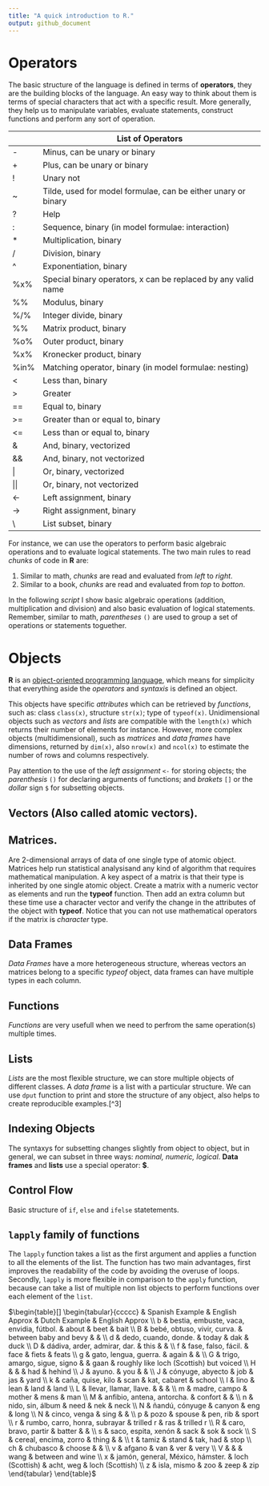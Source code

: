 ```yaml
---
title: "A quick introduction to R."
output: github_document
---
```


<!--  FORMAT: https://github.com/adam-p/markdown-here/wiki/Markdown-Cheatsheet -->

# Operators

The basic structure of the language is defined in terms of **operators**, they are the building blocks of the language. An easy way to think about them is terms of special characters that act with a specific result. More generally, they help us to manipulate variables, evaluate statements, construct functions and perform any sort of operation.

|      | List of Operators                                             |
|------|---------------------------------------------------------------|
| -    | Minus, can be unary or binary                                 |
| +    | Plus, can be unary or binary                                  |
| !    | Unary not                                                     |
| ~    | Tilde, used for model formulae, can be either unary or binary |
| ?    | Help                                                          |
| :    | Sequence, binary (in model formulae: interaction)             |
| \*   | Multiplication, binary                                        |
| /    | Division, binary                                              |
| ^    | Exponentiation, binary                                        |
| %x%  | Special binary operators, x can be replaced by any valid name |
| %%   | Modulus, binary                                               |
| %/%  | Integer divide, binary                                        |
| %%   | Matrix product, binary                                        |
| %o%  | Outer product, binary                                         |
| %x%  | Kronecker product, binary                                     |
| %in% | Matching operator, binary (in model formulae: nesting)        |
| <    | Less than, binary                                             |
| >    | Greater                                                       |
| ==   | Equal to, binary                                              |
| >=   | Greater than or equal to, binary                              |
| <=   | Less than or equal to, binary                                 |
| &    | And, binary, vectorized                                       |
| &&   | And, binary, not vectorized                                   |
| \|    | Or, binary, vectorized                                        |
| \|\|   | Or, binary, not vectorized                                    |
| <-   | Left assignment, binary                                       |
| ->   | Right assignment, binary                                      |
| \    | List subset, binary                                           |


For instance, we can use the operators to perform basic algebraic operations and to
evaluate logical statements. The two main rules to read *chunks* of code in **R** are:

1. Similar to math, *chunks* are read and evaluated from *left* to *right*.
2. Similar to a book, *chunks* are read and evaluated from *top* to *botton*.

In the following *script* I show basic algebraic operations (addition, multiplication and division) and also basic evaluation of logical statements. Remember, similar to math, *parentheses* `()` are used to group a set of operations or statements toguether.

<script src="https://gist.github.com/Wario84/dede4f20b6fedc920b696d81810dbe95.js"></script>

<!-- ``` -->
<!-- # Addition and Substraction -->
<!-- 1 + 5 -->
<!-- 1 - 7 -->

<!-- # Multiplication -->
<!-- 5 * 6 -->

<!-- # Division -->
<!-- 3 / 2 -->

<!-- # Powers -->
<!-- 4 ^ -1 -->

<!-- # Use of brackets -->
<!-- 4 / (6 * 6) * (2 - 4) -->

<!-- # Integer division -->
<!-- 6 %/% 4 -->

<!-- # Returns the remainder -->
<!-- 6 %% 4 -->

<!-- # Series -->
<!-- 4:7 -->

<!-- # Logical Statements -->
<!-- (TRUE == FALSE) == FALSE -->

<!-- (F == F) == T -->

<!-- 4 > 5 -->

<!-- 7 < 2 -->

<!-- (6 * 7) == (7 * 6) -->

<!-- c(2, 3) == c(3, 2) -->

<!-- c(3, 2) == c(3, 2) -->

<!-- (3 + 2) & (2 + 3) == 5 -->

<!-- # Vectorized: Evaluates element by element -->
<!-- c(2, 3, 4) | c(2, 3, 4) == c(2, 3, 4) -->

<!-- # Not vectorlized, outputs a single statement -->
<!-- c(2, 3, 4) || c(2, 3, 4) == c(2, 3, 4) -->

<!-- c(2, 3) %in% c(2, 4, 3) -->
<!-- ``` -->

# Objects

**R** is an [object-oriented programming language](https://adv-r.hadley.nz/oo.html), which means for simplicity that everything aside the *operators* and *syntaxis* is defined an object.

This objects have specific *attributes* which can be retrieved by *functions*, such as: class `class(x)`, structure `str(x)`; type of `typeof(x)`. Unidimensional objects such as *vectors* and *lists* are compatible with the `length(x)` which returns their number of elements for instance. However, more complex objects (multidimensional), such as *matrices* and *data frames* have dimensions, returned by `dim(x)`, also `nrow(x)` and `ncol(x)` to estimate the number of rows and columns respectively.

Pay attention to the use of the *left assignment* `<-` for storing objects; the *parenthesis* `()` for declaring arguments of functions; and *brakets* `[]` or the *dollar* sign `$` for subsetting objects. 

## Vectors (Also called atomic vectors).

<script src="https://gist.github.com/Wario84/cd415690520f05bce0c481320e040043.js"></script>


 <!-- ```r  -->

<!--  ### Vectors #### -->

<!-- # Empty vectors -->
<!-- z <- NULL -->
<!-- class(z) -->
<!-- length(z) -->
<!-- typeof(z) -->


<!-- # Numeric Vectors -->
<!-- a <- c('a' = 2.3, 'b' = 4) -->
<!-- a -->

<!-- a1 <- c(4, 7) -->
<!-- names(a1) <- c('a', 'b') -->
<!-- a1 -->

<!-- c <- c(NA, 6, -Inf) -->
<!-- class(a) -->
<!-- length(a) -->
<!-- typeof(a) -->


<!-- # Integers -->
<!-- b <- c(2L, 9L) -->
<!-- class(b) -->
<!-- length(b) -->
<!-- typeof(b) -->

<!-- # Logical -->
<!-- d <- c(T, F) -->
<!-- class(d) -->
<!-- typeof(d) -->

<!-- # Character -->
<!-- e <- c("A", 'B') -->
<!-- class(e) -->
<!-- typeof(e) -->

<!-- # Factor (Categorical Variable) -->
<!-- f <- factor(1:2) -->
<!-- levels(f) <- c('male', "female") -->
<!-- nlevels(f) -->
<!-- levels(f) -->
<!-- is.ordered(f) -->

<!-- g <- -->
<!-- factor(1:3, -->
<!-- labels = c('poor', 'good', 'excelent'), -->
<!-- ordered = T) -->
<!-- is.ordered(g) -->

<!--  ``` -->

## Matrices.
Are 2-dimensional arrays of data of one single type of atomic object. Matrices help run statistical analysisand any kind of algorithm that requires mathematical manipulation. A key aspect of a matrix is that their type is inherited by one single atomic object. Create a matrix with a numeric vector as elements and run the **typeof** function. Then add an extra column but these time use a character vector and verify the change in the attributes of the object with **typeof**. Notice that you can not use mathematical operators if the matrix is *character* type.


<script src="https://gist.github.com/Wario84/174663009414a06a689d112f9e1122e0.js"></script>

<!-- # USE RStudio with a Markdown document to comment multiple lines: ctrl + shift + c -->
<!-- ```r  -->
<!-- ### Matrices #### -->
<!-- # Basic -->
<!-- A <- matrix(1:9, ncol = 3, byrow = T) -->
<!-- class(A) -->
<!-- typeof(A) -->
<!-- # Add a column with character elements -->
<!-- Z <- matrix(c(1:9, LETTERS[1:3]), ncol = 4, byrow = T) -->
<!-- class(Z) -->
<!-- typeof(Z) -->
<!-- # Math operators don't work. -->
<!-- Z+Z -->
<!-- # Chance the elements of the matrix -->
<!-- A[upper.tri(A)] <- 1 -->
<!-- A[lower.tri(A)] <- 2 -->
<!-- diag(A) <- 3 -->
<!-- A -->
<!-- # Combining vectors by column -->
<!-- B <- cbind(2:0, 1:3, 0:2) -->
<!-- B -->
<!-- # Combining vectors by row -->
<!-- C <- rbind(1:3, 4:6, 7:9) -->
<!-- C -->
<!-- ### Basic Linear Algebra #### -->
<!-- # Vector Operations -->
<!-- 4 * a -->
<!-- (a) ^ -1 -->
<!-- a + a1 -->
<!-- # M. Transpose -->
<!-- t(A) -->
<!-- # M. Addition -->
<!-- A + B - C -->
<!-- # Dot Product -->
<!-- A %*% B -->
<!-- # Cross Product -->
<!-- t(A) %*% B == crossprod(A, B) -->
<!-- # Inverse -->
<!-- C <- matrix(c(39L, 8L, 71L, 72L, 54L, 42L, 76L, 77L, 15L), ncol = 3) -->
<!-- D <- solve(C) -->
<!-- C %*% D -->
<!-- round(C %*% D) -->
<!-- # Eigen values and vectors -->
<!-- eigen(C) -->
<!-- e <- eigen(C)$vector -->
<!-- v <- eigen(C)$value -->
<!-- C %*% e[, 1] == v[1] * e[, 1] -->
<!-- all.equal(as.vector(C %*% e[, 1]), v[1] * e[, 1]) -->
<!-- ``` -->

## Data Frames
*Data Frames* have a more heterogeneous structure, whereas vectors an matrices belong to a specific *typeof* object, data frames can have multiple types in each column.

<script src="https://gist.github.com/Wario84/c4febe856a8e8124f98c02a13477849d.js"></script>

<!-- ```r -->
<!-- ## Basic df -->
<!-- df <- -->
<!--   data.frame( -->
<!--   A = LETTERS[1:5], -->
<!--   B = factor(letters[1:5]), -->
<!--   C = 1L:5L, -->
<!--   D = c(2.4, 2, 3, 9, 7) -->
<!--   ) -->

<!--   # Dimension (Number of rows and columns) -->
<!--   dim(df) -->

<!--   # nb. of columns -->
<!--   ncol(df) -->
<!--   # nb. of rows -->
<!--   nrow(df) -->
<!--   # Structure -->
<!--   str(df) -->
<!--   # Class of each column -->
<!--   lapply(df, class) -->
<!--   # basic statistics -->
<!--   summary(df) -->
<!--   # Print head -->
<!--   head(df, 3) -->
<!--   # Print bottom -->
<!--   tail(df) -->
<!-- ## Bipartide Projection (Useful for networks) -->
<!-- #Other examples and benchmarks: https://goo.gl/v4ZbnM   -->
<!-- bp <- data.frame(papers=c(rep('A',3), rep('B', 2), 'C'), authors=c(1:3, 2:3, 4)) -->
<!-- bp   -->
<!-- # Incidence Matrix -->
<!-- py <- table(bp) -->
<!-- py -->
<!-- # Adjacency Matrix -->
<!-- py <- crossprod(py) -->
<!-- py -->
<!-- ``` -->

## Functions

*Functions* are very usefull when we need to perfrom the same operation(s) multiple times.

<script src="https://gist.github.com/Wario84/d04917a054eb17ac0869c295993b03d7.js"></script>

<!-- ```r  -->

<!-- # Write a naive funtion of degree from an adjacency matrix -->
<!-- n <- 5 -->
<!-- A <- matrix(sample(0:1, n * n, replace = T), ncol = n) -->
<!-- rownames(A) <- LETTERS[1:n] -->
<!-- colnames(A) <- LETTERS[1:n] -->
<!-- #remove loops -->
<!-- diag(A) <- 0 -->

<!-- s.degree <- function(x) { -->
<!-- n <- ncol(x) -->
<!-- d <- x %*% rep(1, n) -->
<!-- colnames(d) <- 'Degree' -->
<!-- d -->
<!-- } -->

<!-- s.degree(A) -->

<!-- ``` -->

## Lists

*Lists* are the most flexible structure, we can store multiple objects of different classes. A *data frame* is a list with a particular structure. We can use `dput` function to print and store the structure of any object, also helps to create reproducible examples.[^3]

<script src="https://gist.github.com/Wario84/6306f9d675c6a90e038ae3f67f77b484.js"></script>

<!-- # Print the structure of the df -->
<!-- dput(df) -->

<!-- #Store a vector, matrix, data.frame, function and a list together -->
<!-- s <- list(c(1:3)) -->
<!-- l <- list( -->
<!--   factor = f, -->
<!--   matrix = A, -->
<!--   data.frame = df, -->
<!--   list = s) -->

<!-- # Structure   -->
<!-- str(l) -->

<!-- # Class of each element of a list. -->
<!-- lapply(l, class) -->


## Indexing Objects

The syntaxys for subsetting changes slightly from object to object, but
in general, we can subset in three ways: *nominal, numeric, logical*.
**Data frames** and **lists** use a special operator: **\$**.

<script src="https://gist.github.com/Wario84/f7e48eb4754f40c3e87ce55aaf61586b.js"></script>

<!-- ```r -->
<!-- ### Nominal #### -->
<!-- ## vectors ## -->
<!-- names(a) -->
<!-- a['a'] -->
<!-- a['b'] -->

<!-- ## matrices ## -->
<!-- A[c('A', 'C'), c('D', 'E')] -->

<!-- ## data.frames ## -->
<!-- df[c('A', 'D')] -->

<!-- ## list ## -->
<!-- l[c('factor', 'matrix')] -->

<!-- ### Numeric #### -->

<!-- ## vectors ## -->
<!-- a[1] -->

<!-- ## matrices ## -->
<!-- A[2:3, 4] -->

<!-- ## data.frames ## -->
<!-- df[1:5, 2:3] -->

<!-- ## list ## -->
<!-- # The matrix -->
<!-- l[2] -->
<!-- # Carefull, this is still a list -->
<!-- class(l[2]) -->
<!-- # To get the matrix, we use double brakets -->
<!-- class(l[[2]]) -->
<!-- # The second column of the matrix -->
<!-- l[[2]][, 2] -->

<!-- ### Logical #### -->

<!-- ## vectors ## -->
<!-- a[c(TRUE, FALSE)] -->

<!-- ## matrices ## -->
<!-- A[upper.tri(A)] -->

<!-- ## data.frames ## -->
<!-- df[, c(rep(FALSE, 3), TRUE)] -->

<!-- ## list ## -->
<!-- # Extract the data.frame -->
<!-- l[unlist(lapply(l, class)) == 'data.frame'] -->

<!-- ### Combinations ### -->
<!-- A[2:3, c('C', 'D')] -->

<!-- ### Special OP #### -->
<!-- #Subset a Column -->
<!-- df$A -->
<!-- #Subset the df in a list, an print column D -->
<!-- l$data.frame$C -->
<!-- l$matrix[,4] -->
<!-- ``` -->

## Control Flow

Basic structure of `if`, `else` and `ifelse` statetements.

<script src="https://gist.github.com/Wario84/05c739c815f793ffed9ad7ccbff7fb14.js"></script>

<!-- ```r -->
<!-- condition <- 7 -->
<!-- if (condition == 7) { -->
<!--   print('Yes it is...') -->
<!-- } -->

<!-- ## Is the graph connected? -->
<!-- # A graph is connected if there is a path between every pair of vertices. -->
<!-- # If degree > 0 for every vertex the graph is connected -->
<!-- diag(py) <- 0 -->

<!-- is.connected <- function(am) { -->
<!--   d <- s.degree(am) -->
<!--   if (all(d > 0)) { -->
<!--     print('Graph is connected') -->
<!--   } else{ -->
<!--     print('Graph is disconnected') -->
<!--   }} -->

<!-- py -->
<!-- is.connected(py) -->

<!-- ## Evaluate multiple conditions (and, or) -->
<!-- #Check if the am has multiple edges or loops, -->
<!-- #then, simplify before computing degree. -->

<!-- is.sim_multi <- function(am) { -->
<!--   #check for multiple edges -->
<!--   mult.ed <- any(am > 1) -->
<!--   #check for loops -->
<!--   loops <- sum(diag(am)) != 0 -->
<!--   type <- c('The graph has:', 'multi edges', 'and loops.') -->
<!--   if (mult.ed | loops) { -->
<!--     am[am > 1] <- 1 -->
<!--     diag(am) <- 0 -->
<!--     print(paste(type[c(T, mult.ed,  loops)], collapse = " ")) -->
<!--   } else { -->
<!--     print("The graph is simple") -->
<!--   } -->
<!-- } -->

<!-- is.sim_multi(B) -->
<!-- is.sim_multi(A) -->


<!-- # Count the number of edges, and vertices, if edges > vertices, count edges -->
<!-- # and print, if else, edges < vertices, count vertices, and print -->
<!-- # else, print equal -->
<!-- no.ver.edges <- function(am) { -->
<!--   #vertices -->
<!--   v <- ncol(am) -->
<!--   #edges -->
<!--   e <- sum(am > 0) -->
<!--   if (e > v) { -->
<!--     print(paste('Edges:', e)) -->
<!--   } else if (e < v) { -->
<!--     print(paste('Vertices:', v)) -->
<!--   } else{ -->
<!--     paste('Vertices and Edges:', v) -->
<!--   } -->
<!-- } -->

<!-- no.ver.edges(A) -->
<!-- no.ver.edges(B) -->


<!-- #### ifelse function #### -->
<!-- #if else function is very efficient but it's partially vectorize: -->
<!-- # Its output is the same length as input. -->

<!-- #The input is a vector of three(one is false) -->
<!-- c(4, 5, 7) > c(3, 9, 6) -->

<!-- # if else evaluates as any() -->
<!-- ifelse(4>7, "YES", "NO") -->
<!-- length(4>7) -->
<!-- ifelse(7>4, "YES", "NO") -->

<!-- ifelse(c(4, 5, 7) > c(3, 9, 6), 'YES', 'NO') -->
<!-- any(c(4, 5, 7) > c(3, 9, 6)) -->

<!-- # if else can be nested and the syntax it's tricky but efficient. -->
<!-- is.sym <- -->
<!--   function(am) { -->
<!--     ifelse(ncol(am) != nrow(am), -->
<!--            'Not symmetric', -->
<!--            ifelse(all(am[upper.tri(am)] == am[lower.tri(am)]), 'Symmetric', 'Squared')) -->
<!--   } -->
<!-- A -->
<!-- is.sym(A) -->
<!-- B[3, 2] <- 1 -->
<!-- B -->
<!-- is.sym(B) -->
<!-- ``` -->

## `lapply` family of functions

The `lapply` function takes a list as the first argument and applies a
function to all the elements of the list. The function has two main
advantages, first improves the readability of the code by avoiding the
overuse of loops. Secondly, `lapply` is more flexible in comparison to
the `apply` function, because can take a list of multiple non list
objects to perform functions over each element of the `list`.

<script src="https://gist.github.com/Wario84/641b9b04471e5ffd0cf817d323ac9cec.js"></script>

<!-- ```r -->
<!-- # Example of sum all the columns of a matrix -->
<!-- ma <- matrix(sample(1:100,25), ncol = 5, nrow = 5) -->

<!-- # Using a loop -->
<!-- col.cum <- vector('numeric', length = 0) -->
<!-- for(c in 1:ncol(ma)){col.cum <- c(col.cum, sum(ma[,c])) } -->
<!--   # Using the apply function -->
<!-- apply(ma,2,sum)==col.cum -->

<!-- # Example of sum each row of a matrix -->
<!-- # Using a loop -->
<!-- row.cum <- vector('numeric', length = 0) -->
<!-- for(r in 1:ncol(ma)){row.cum <- c(row.cum, sum(ma[r,])) } -->
<!--   # Using the apply function -->
<!-- apply(ma,1,sum)==row.cum -->
<!--   # Using linear algebra (For simpler functions is better to use linear algebra) -->
<!-- apply(ma,1,sum)==row.cum&c(ma%*%rep(1,ncol(ma))) -->

<!--  # Example, how many times a string [A-] appears in a column? -->
<!-- ma <- matrix(replicate(5, sample(LETTERS[1:10],5)), ncol = 5, nrow = 5, byrow = TRUE) -->
<!-- lvls <- unique(c(ma)) -->
<!-- apply(ma,2,function(x) {  -->
<!--   table(factor(x,levels=lvls)) -->
<!-- }) -->
<!-- ``` -->

$\begin{table}[]
\begin{tabular}{ccccc}
   & Spanish Example                         & English Approx        & Dutch Example & English Approx                          \\
b  & bestia, embuste, vaca, envidia, fútbol. & about                 & beet          & bait                                    \\
B  & bebé, obtuso, vivir, curva.             & between baby and bevy &               &                                         \\
d  & dedo, cuando, donde.                    & today                 & dak           & duck                                    \\
D  & dádiva, arder, admirar, dar.            & this                  &               &                                         \\
f  & fase, falso, fácil.                     & face                  & fiets         & feats                                   \\
g  & gato, lengua, guerra.                   & again                 &               &                                         \\
G  & trigo, amargo, sigue, signo             &                       & gaan          & roughly like loch (Scottish) but voiced \\
H  &                                         &                       & had           & hehind                                  \\
J  & ayuno.                                  & you                   &               &                                         \\
J  & cónyuge, abyecto                        & job                   & jas           & yard                                    \\
k  & caña, quise, kilo                       & scan                  & kat, cabaret  & school                                  \\
l  & lino                                    & lean                  & land          & land                                    \\
L  & llevar, llamar, llave.                  &                       &               &                                         \\
m  & madre, campo                            & mother                & mens          & man                                     \\
M  & anfibio, antena, antorcha.              & confort               &               &                                         \\
n  & nido, sin, álbum                        & need                  & nek           & neck                                    \\
N  & ñandú, cónyuge                          & canyon                & eng           & long                                    \\
N  & cinco, venga                            & sing                  &               &                                         \\
p  & pozo                                    & spouse                & pen, rib      & sport                                   \\
r  & rumbo, carro, honra, subrayar           & trilled r             & ras           & trilled r                               \\
R  & caro, bravo, partir                     & batter                &               &                                         \\
s  & saco, espita, xenón                     & sack                  & sok           & sock                                    \\
S  & cereal, encima, zorro                   & thing                 &               &                                         \\
t  & tamiz                                   & stand                 & tak, had      & stop                                    \\
ch & chubasco                                & choose                &               &                                         \\
v  & afgano                                  & van                   & ver           & very                                    \\
V  &                                         &                       & wang          & between and wine                        \\
x  & jamón, general, México, hámster.        & loch (Scottish)       & acht, weg     & loch (Scottish)                         \\
z  & isla, mismo                             & zoo                   & zeep          & zip                                    
\end{tabular}
\end{table}$
